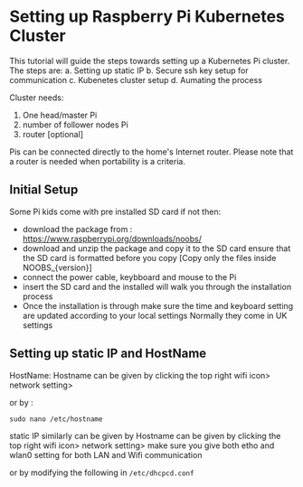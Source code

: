 # Setting up Raspberry Pi Kubernetes Cluster

This tutorial will guide the steps towards setting up a Kubernetes Pi cluster.
The steps are:
a. Setting up static IP
b. Secure ssh key setup for communication
c. Kubenetes cluster setup
d. Aumating the process

Cluster needs:
1. One head/master Pi
2. number of follower nodes Pi
3. router [optional]

Pis can be connected directly to the home's Internet router.
Please note that a router is needed when portability is a criteria. 
## Initial Setup
Some Pi kids come with pre installed SD card if not then:
 - download the package from :
    https://www.raspberrypi.org/downloads/noobs/
 - download and unzip the package and copy it to the SD card
 ensure that the SD card is formatted before you copy
 [Copy only the files inside NOOBS_{version}]
 - connect the power cable, keybboard and mouse to the Pi
 - insert the SD card and the installed will walk you through the installation process
 - Once the installation is through make sure the time and keyboard setting are updated according to your local settings
  Normally they come in UK settings
 
  

## Setting up static IP and HostName

HostName:
Hostname can be given by clicking the top right wifi icon> network setting>

or by :

``
sudo nano /etc/hostname
``

static IP similarly can be given by
Hostname can be given by clicking the top right wifi icon> network setting>
make sure you give both etho and wlan0 setting for both LAN and Wifi communication

or by modifying the following in ``/etc/dhcpcd.conf``

